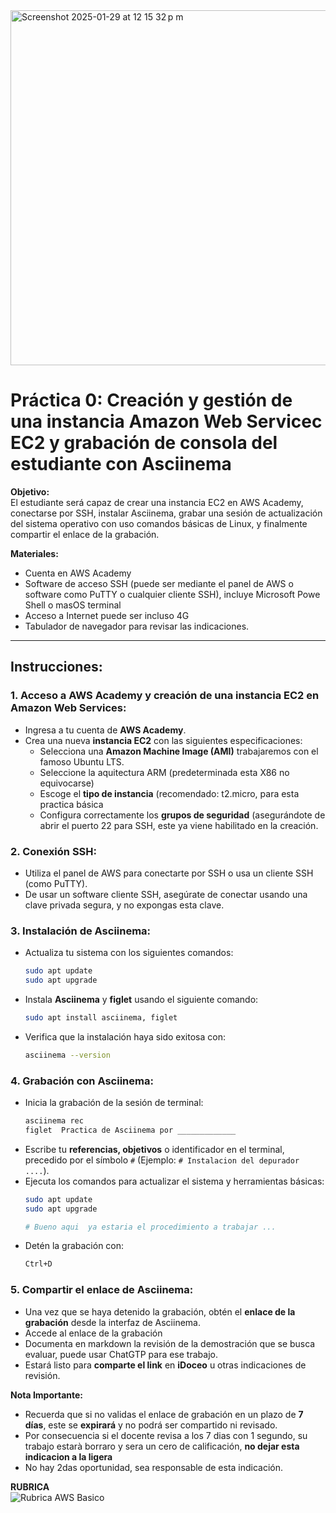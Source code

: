 <img width="568" alt="Screenshot 2025-01-29 at 12 15 32 p m" src="https://github.com/user-attachments/assets/22c50836-a301-4324-b37c-b57e810fdc72" />


# Práctica 0: Creación y gestión de una instancia Amazon Web Servicec EC2 y grabación de consola del estudiante con Asciinema

**Objetivo:**  
El estudiante será capaz de crear una instancia EC2 en AWS Academy, conectarse por SSH, instalar Asciinema, grabar una sesión de actualización del sistema operativo con uso comandos básicas de Linux, y finalmente compartir el enlace de la grabación.

**Materiales:**
- Cuenta en AWS Academy
- Software de acceso SSH (puede ser mediante el panel de AWS o software como PuTTY o cualquier cliente SSH), incluye Microsoft Powe Shell o masOS terminal
- Acceso a Internet puede ser incluso 4G
- Tabulador de navegador para revisar las indicaciones.

---

## Instrucciones:

### 1. Acceso a AWS Academy y creación de una instancia EC2 en Amazon Web Services:
- Ingresa a tu cuenta de **AWS Academy**.
- Crea una nueva **instancia EC2** con las siguientes especificaciones:
  - Selecciona una **Amazon Machine Image (AMI)** trabajaremos con el famoso Ubuntu LTS.
  - Seleccione la aquitectura ARM (predeterminada esta X86 no equivocarse)
  - Escoge el **tipo de instancia** (recomendado: t2.micro, para esta practica básica
  - Configura correctamente los **grupos de seguridad** (asegurándote de abrir el puerto 22 para SSH, este ya viene habilitado en la creación.

### 2. Conexión SSH:
- Utiliza el panel de AWS para conectarte por SSH o usa un cliente SSH (como PuTTY).
- De usar un software cliente SSH, asegúrate de conectar usando una clave privada segura, y no expongas esta clave.

### 3. Instalación de Asciinema:
- Actualiza tu sistema con los siguientes comandos:
  ```bash
  sudo apt update
  sudo apt upgrade
  ```
- Instala **Asciinema** y **figlet** usando el siguiente comando:
  ```bash
  sudo apt install asciinema, figlet
  ```
- Verifica que la instalación haya sido exitosa con:
  ```bash
  asciinema --version
  ```

### 4. Grabación con Asciinema:
- Inicia la grabación de la sesión de terminal:
  ```bash
  asciinema rec
  figlet  Practica de Asciinema por _____________
  ```
- Escribe tu **referencias, objetivos** o identificador en el terminal, precedido por el símbolo `#` (Ejemplo: `# Instalacion del depurador ....`).
- Ejecuta los comandos para actualizar el sistema y herramientas básicas:
  ```bash
  sudo apt update
  sudo apt upgrade

  # Bueno aqui  ya estaria el procedimiento a trabajar ...
  ```
- Detén la grabación con:
  ```bash
  Ctrl+D
  ```

### 5. Compartir el enlace de Asciinema:
- Una vez que se haya detenido la grabación, obtén el **enlace de la grabación** desde la interfaz de Asciinema.
- Accede al enlace de la grabación
- Documenta en markdown la revisión de la demostración que se busca evaluar, puede usar ChatGTP para ese trabajo.
- Estará listo para **comparte el link** en **iDoceo** u otras indicaciones de revisión.

**Nota Importante:**  
- Recuerda que si no validas el enlace de grabación en un plazo de **7 días**, este se **expirará** y no podrá ser compartido ni revisado.
- Por consecuencia si el docente revisa a los 7 dias con 1 segundo, su trabajo estarà borraro y sera un cero de calificación, **no dejar esta indicacion a la ligera**
- No hay 2das oportunidad, sea responsable de esta indicación.

**RUBRICA**  
![Rubrica AWS Basico](https://github.com/user-attachments/assets/1b954623-d2dd-41db-b88a-b923bdd43a73)


